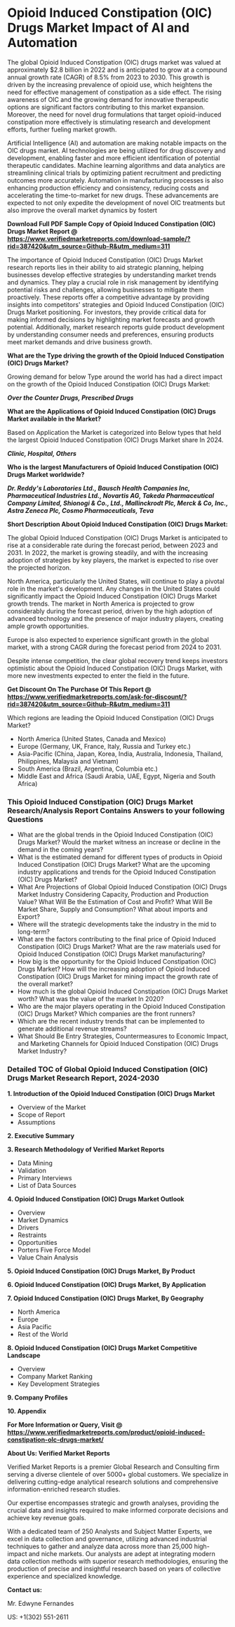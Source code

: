 <meta name="title" content="Global Opioid Induced Constipation (OlC) Drugs Market Impact of AI and Automation"><meta name="description" content="The global Opioid Induced Constipation (OlC) drugs market was valued at approximately $2.8 billion in 2022 and is anticipated to grow at a compound annual growth rate "><meta name="title" content="Opioid Induced Constipation (OlC) Drugs Market Size, Share, Scope, Trends, Growth, Opportunities, Analysis, Forecast"><h1>Opioid Induced Constipation (OlC) Drugs Market Impact of AI and Automation</h1><p>The global Opioid Induced Constipation (OlC) drugs market was valued at approximately $2.8 billion in 2022 and is anticipated to grow at a compound annual growth rate (CAGR) of 8.5% from 2023 to 2030. This growth is driven by the increasing prevalence of opioid use, which heightens the need for effective management of constipation as a side effect. The rising awareness of OlC and the growing demand for innovative therapeutic options are significant factors contributing to this market expansion. Moreover, the need for novel drug formulations that target opioid-induced constipation more effectively is stimulating research and development efforts, further fueling market growth.</p><p>Artificial Intelligence (AI) and automation are making notable impacts on the OlC drugs market. AI technologies are being utilized for drug discovery and development, enabling faster and more efficient identification of potential therapeutic candidates. Machine learning algorithms and data analytics are streamlining clinical trials by optimizing patient recruitment and predicting outcomes more accurately. Automation in manufacturing processes is also enhancing production efficiency and consistency, reducing costs and accelerating the time-to-market for new drugs. These advancements are expected to not only expedite the development of novel OlC treatments but also improve the overall market dynamics by fostert</p><p id="" class=""><strong>Download Full PDF Sample Copy of Opioid Induced Constipation (OlC) Drugs Market Report @ <a href="https://www.verifiedmarketreports.com/download-sample/?rid=387420&utm_source=Github-R&utm_medium=311" target="_blank">https://www.verifiedmarketreports.com/download-sample/?rid=387420&utm_source=Github-R&utm_medium=311</a></strong></p><p>The importance of&nbsp;Opioid Induced Constipation (OlC) Drugs Market research reports lies in their ability to aid strategic planning, helping businesses develop effective strategies by understanding market trends and dynamics. They play a crucial role in risk management by identifying potential risks and challenges, allowing businesses to mitigate them proactively. These reports offer a competitive advantage by providing insights into competitors' strategies and Opioid Induced Constipation (OlC) Drugs Market positioning. For investors, they provide critical data for making informed decisions by highlighting market forecasts and growth potential. Additionally, market research reports guide product development by understanding consumer needs and preferences, ensuring products meet market demands and drive business growth.</p><p><strong>What are the&nbsp;Type driving the growth of the Opioid Induced Constipation (OlC) Drugs Market?</strong></p><p id="" class="">Growing demand for below Type around the world has had a direct impact on the growth of the Opioid Induced Constipation (OlC) Drugs Market:</p><em><strong>Over the Counter Drugs, Prescribed Drugs</strong></em></p><strong>What are the&nbsp;Applications&nbsp;of Opioid Induced Constipation (OlC) Drugs Market available in the Market?</strong></p><p id="" class="">Based on Application the Market is categorized into Below types that held the largest Opioid Induced Constipation (OlC) Drugs Market share In 2024.</p><em><strong>Clinic, Hospital, Others</strong></em></p><strong>Who is the largest Manufacturers of Opioid Induced Constipation (OlC) Drugs Market worldwide?</strong></p><p><em><strong>Dr. Reddy's Laboratories Ltd., Bausch Health Companies Inc, Pharmaceutical lndustries Ltd., Novartis AG, Takeda Pharmaceutical Company Limited, Shionogi & Co., Ltd., Mallinckrodt Plc, Merck & Co, Inc., Astra Zeneca Plc, Cosmo Pharmaceuticals, Teva</strong></em></p><p id="" class=""><strong>Short Description About Opioid Induced Constipation (OlC) Drugs Market:</strong></p><p>The global Opioid Induced Constipation (OlC) Drugs Market is anticipated to rise at a considerable rate during the forecast period, between 2023 and 2031. In 2022, the market is growing steadily, and with the increasing adoption of strategies by key players, the market is expected to rise over the projected horizon.</p><p>North America, particularly the United States, will continue to play a pivotal role in the market's development. Any changes in the United States could significantly impact the Opioid Induced Constipation (OlC) Drugs Market growth trends. The market in North America is projected to grow considerably during the forecast period, driven by the high adoption of advanced technology and the presence of major industry players, creating ample growth opportunities.</p><p>Europe is also expected to experience significant growth in the global market, with a strong CAGR during the forecast period from 2024 to 2031.</p><p>Despite intense competition, the clear global recovery trend keeps investors optimistic about the Opioid Induced Constipation (OlC) Drugs Market, with more new investments expected to enter the field in the future.</p><p id="" class=""><strong>Get Discount On The Purchase Of This Report @ <a href="https://www.verifiedmarketreports.com/ask-for-discount/?rid=387420&utm_source=Github-R&utm_medium=311" target="_blank">https://www.verifiedmarketreports.com/ask-for-discount/?rid=387420&utm_source=Github-R&utm_medium=311</a></strong></p>Which regions are leading the Opioid Induced Constipation (OlC) Drugs Market?</p><ul><li>North America (United States, Canada and Mexico)</li><li>Europe (Germany, UK, France, Italy, Russia and Turkey etc.)</li><li>Asia-Pacific (China, Japan, Korea, India, Australia, Indonesia, Thailand, Philippines, Malaysia and Vietnam)</li><li>South America (Brazil, Argentina, Columbia etc.)</li><li>Middle East and Africa (Saudi Arabia, UAE, Egypt, Nigeria and South Africa)</li></ul><h3 id="" class="">This Opioid Induced Constipation (OlC) Drugs Market Research/Analysis Report Contains Answers to your following Questions</h3><ul><li>What are the global trends in the Opioid Induced Constipation (OlC) Drugs Market? Would the market witness an increase or decline in the demand in the coming years?</li><li>What is the estimated demand for different types of products in Opioid Induced Constipation (OlC) Drugs Market? What are the upcoming industry applications and trends for the Opioid Induced Constipation (OlC) Drugs Market?</li><li>What Are Projections of Global Opioid Induced Constipation (OlC) Drugs Market Industry Considering Capacity, Production and Production Value? What Will Be the Estimation of Cost and Profit? What Will Be Market Share, Supply and Consumption? What about imports and Export?</li><li>Where will the strategic developments take the industry in the mid to long-term?</li><li>What are the factors contributing to the final price of Opioid Induced Constipation (OlC) Drugs Market? What are the raw materials used for Opioid Induced Constipation (OlC) Drugs Market manufacturing?</li><li>How big is the opportunity for the Opioid Induced Constipation (OlC) Drugs Market? How will the increasing adoption of Opioid Induced Constipation (OlC) Drugs Market for mining impact the growth rate of the overall market?</li><li>How much is the global Opioid Induced Constipation (OlC) Drugs Market worth? What was the value of the market In 2020?</li><li>Who are the major players operating in the Opioid Induced Constipation (OlC) Drugs Market? Which companies are the front runners?</li><li>Which are the recent industry trends that can be implemented to generate additional revenue streams?</li><li>What Should Be Entry Strategies, Countermeasures to Economic Impact, and Marketing Channels for Opioid Induced Constipation (OlC) Drugs Market Industry?</li></ul><h3 id="" class="">Detailed TOC of Global Opioid Induced Constipation (OlC) Drugs Market Research Report, 2024-2030</h3><p id="" class=""><strong>1. Introduction of the Opioid Induced Constipation (OlC) Drugs Market</strong></p><ul><li>Overview of the Market</li><li>Scope of Report</li><li>Assumptions</li></ul><p id="" class=""><strong>2. Executive Summary</strong></p><p id="" class=""><strong>3. Research Methodology of Verified Market Reports</strong></p><ul><li>Data Mining</li><li>Validation</li><li>Primary Interviews</li><li>List of Data Sources</li></ul><p id="" class=""><strong>4. Opioid Induced Constipation (OlC) Drugs Market Outlook</strong></p><ul><li>Overview</li><li>Market Dynamics</li><li>Drivers</li><li>Restraints</li><li>Opportunities</li><li>Porters Five Force Model</li><li>Value Chain Analysis</li></ul><p id="" class=""><strong>5. Opioid Induced Constipation (OlC) Drugs Market, By Product</strong></p><p id="" class=""><strong>6. Opioid Induced Constipation (OlC) Drugs Market, By Application</strong></p><p id="" class=""><strong>7. Opioid Induced Constipation (OlC) Drugs Market, By Geography</strong></p><ul><li>North America</li><li>Europe</li><li>Asia Pacific</li><li>Rest of the World</li></ul><p id="" class=""><strong>8. Opioid Induced Constipation (OlC) Drugs Market Competitive Landscape</strong></p><ul><li>Overview</li><li>Company Market Ranking</li><li>Key Development Strategies</li></ul><p id="" class=""><strong>9. Company Profiles</strong></p><p id="" class=""><strong>10. Appendix</strong></p><p id="" class=""><strong>For More Information or Query, Visit @ <a href="https://www.verifiedmarketreports.com/product/opioid-induced-constipation-olc-drugs-market/" target="_blank">https://www.verifiedmarketreports.com/product/opioid-induced-constipation-olc-drugs-market/</a></strong></p><p id="" class=""><strong>About Us: Verified Market Reports</strong></p><p id="" class="">Verified Market Reports is a premier Global Research and Consulting firm serving a diverse clientele of over 5000+ global customers. We specialize in delivering cutting-edge analytical research solutions and comprehensive information-enriched research studies.</p><p id="" class="">Our expertise encompasses strategic and growth analyses, providing the crucial data and insights required to make informed corporate decisions and achieve key revenue goals.</p><p id="" class="">With a dedicated team of 250 Analysts and Subject Matter Experts, we excel in data collection and governance, utilizing advanced industrial techniques to gather and analyze data across more than 25,000 high-impact and niche markets. Our analysts are adept at integrating modern data collection methods with superior research methodologies, ensuring the production of precise and insightful research based on years of collective experience and specialized knowledge.</p><p id="" class=""><strong>Contact us:</strong></p><p id="" class="">Mr. Edwyne Fernandes</p><p id="" class="">US: +1(302) 551-2611</p>